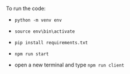To run the code:

- `python -m venv env`
- `source env\bin\activate`
- `pip install requirements.txt`
- `npm run start`

- open a new terminal and type `npm run client`
